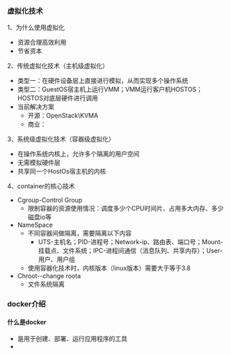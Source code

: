 ### 虚拟化技术
1、为什么使用虚拟化
* 资源合理高效利用
* 节省资本

2、传统虚拟化技术（主机级虚拟化）
* 类型一：在硬件设备层上直接进行模拟，从而实现多个操作系统
* 类型二：GuestOS宿主机上运行VMM；VMM运行客户机HOSTOS；HOSTOS对底层硬件进行调用
* 当前解决方案
    * 开源：OpenStack\KVMA
    * 商业：
    
3、系统级虚拟化技术（容器级虚拟化）
* 在操作系统内核上，允许多个隔离的用户空间
* 无需模拟硬件层
* 共享同一个HostOs宿主机的内核

4、container的核心技术
* Cgroup-Control Group
    * 限制容器的资源使用情况：调度多少个CPU时间片、占用多大内存、多少磁盘io等
* NameSpace
    * 不同容器间做隔离，需要隔离以下内容
        - UTS-主机名；PID-进程号；Network-ip、路由表、端口号；Mount-挂载点、文件系统；IPC-进程间通信（消息队列、共享内存）；User-用户、用户组
    * 使用容器化技术时，内核版本（linux版本）需要大于等于3.8 
* Chroot--change roota
    * 文件系统隔离
    
### docker介绍
#### 什么是docker
* 是用于创建、部署、运行应用程序的工具
* 
    
    